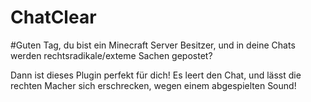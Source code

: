 # ChatClear
 
#Guten Tag, du bist ein Minecraft Server Besitzer, und in deine Chats werden rechtsradikale/exteme Sachen gepostet?

Dann ist dieses Plugin perfekt für dich!
Es leert den Chat, und lässt die rechten Macher sich erschrecken, wegen einem abgespielten Sound!
